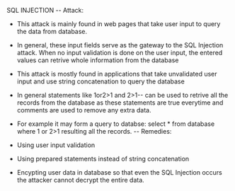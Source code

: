 SQL INJECTION
-- Attack:

- This attack is mainly found in web pages that take user input to query the data from database.

- In general, these input fields serve as the gateway to the SQL Injection attack. When no input validation is done on the user input, the entered values can retrive whole information from the database

- This attack is mostly found in applications that take unvalidated user input and use string concatenation to query the database

- In general statements like 1or2>1 and 2>1-- can be used to retrive all the records from the database as these statements are true everytime and comments are used to remove any extra data.

- For example it may form a query to databse: select * from database where 1 or 2>1 resulting all the records.
-- Remedies:

- Using user input validation

- Using prepared statements instead of string concatenation

- Encypting user data in database so that even the SQL Injection occurs the attacker cannot decrypt the entire data.
